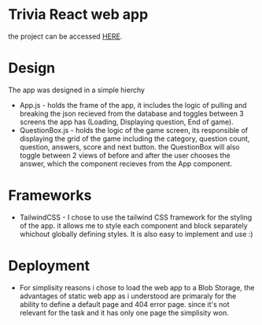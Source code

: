 # Trivia React web app 

the project can be accessed [HERE](https://myreactappstorage1.z6.web.core.windows.net/).

# Design

The app was designed in a simple hierchy
 * App.js - holds the frame of the app, it includes the logic of pulling and breaking the json recieved from the database and toggles between 3 screens the app has (Loading, Displaying question, End of game).
 * QuestionBox.js - holds the logic of the game screen, its responsible of displaying the grid of the game including the category, question count, question, answers, score and next button. the QuestionBox will also toggle between 2 views of before and after the user chooses the answer, which the component recieves from the App component.

 # Frameworks
* TailwindCSS - I chose to use the tailwind CSS framework for the styling of the app. it allows me to style each component and block separately whichout globally defining styles. It is also easy to implement and use :)

 # Deployment
 * For simplisity reasons i chose to load the web app to a Blob Storage, the advantages of static web app as i understood are primaraly for the ability to define a default page and 404 error page. since it's not relevant for the task and it has only one page the simplisity won.

